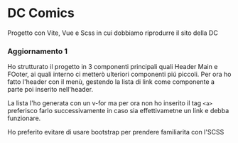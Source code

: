 # DC Comics

Progetto con Vite, Vue e Scss in cui dobbiamo riprodurre il sito della DC

### Aggiornamento 1

Ho strutturato il progetto in 3 componenti principali quali Header Main e FOoter, ai quali interno ci metterò ulteriori componenti piú piccoli.
Per ora ho fatto l'header con il menù, gestendo la lista di link come componente a parte poi inserito nell'header.

La lista l'ho generata con un v-for ma per ora non ho inserito il tag `<a>` preferisco farlo successivamente in caso sia effettivametne un link e debba funzionare.

Ho preferito evitare di usare bootstrap per prendere familiarita con l'SCSS

